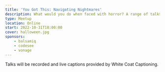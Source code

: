 ```yaml
---
title: 'You Got This: Navigating Nightmares'
description: What would you do when faced with horror? A range of talks about what to do when things go wrong.
type: Meetup
location: Online
start: 2022-10-31T18:00:00
cover: halloween.jpg
sponsors:
    - balsamiq
    - codesee
    - vonage
---
```


Talks will be recorded and live captions provided by White Coat Captioning.

<event-session
    title="Welcome talk"
    start="2022-10-31T18:00:00Z">
</event-session>

<event-session
    title="Navigating Freelance Nightmares"
    start="2022-10-31T18:10:00Z"
    :speakers="['paul-clarke']"
    description="Creating and running your freelance practice can be as stressful as it is rewarding. In this talk, we will cover how to use your networks, borrow techniques from professional services, and how to keep cool when things go wrong.">
</event-session>

<event-session
    title="Protecting Yourself When Things Go Wrong"
    start="2022-10-31T18:30:00Z"
    :speakers="['danae-shell']"
    description="If work has started to feel like a bad horror film, you're not powerless. Danae will cover a simple 5-step process to help you protect yourself at work if something scary is happening.">
</event-session>

<!-- SPONSOR - Vonage -->

<event-session
    title="Navigating Major Turnover In Your Company"
    start="2022-10-31T18:55:00Z"
    :speakers="['benjamin-aronov']"
    description="It's common to be worried about layoffs, but what if you’re actually one of the few people that remain? Whether it’s due to downsizing or a change in leadership or just a natural cycle of turnover, being one of the few remaining team members can be scary! Just like a horror movie, as each person leaves your anxiety and fear of the unknown grows. But fear not! Learn from Benjamin’s experience surviving a major period of turnover. He’ll share lessons and strategies that you can use anytime your team loses members quickly.">
</event-session>

<event-session
    title="Oh No - Tech Bro!"
    start="2022-10-31T19:15:00Z"
    :speakers="['elise-beer']"
    description="The spooky world of brogrammers can be off-putting, alienating, and career hindering. This talk will introduce a toolkit that will help you navigate difficult personalities, offer non-performative ways forward, and you might even survive to tell the tale... Whilst this toolkit was created with marginalised groups in mind, it is not limited to a specific audience - it provides guidance that can apply to a range of positions across the tech industry, including (and importantly!) those with executive power.">
</event-session>

<!-- SPONSOR - Codesee -->

<event-session
    title="Navigating Redundancy"
    start="2022-10-31T19:40:00Z"
    :speakers="['suze-shardlow']"
    description="For most people, “we’re letting you go” are the words you never want to hear.  Being made redundant, or laid off, can be shocking and devastating.  Suze Shardlow has faced redundancy three times in her career.  It became easier each time because she learnt something new about the process, and knowledge is power.  In this talk, she will outline the things you need to know and do before, during and after your job is taken away from you so you can protect your emotional and financial well-being.">
</event-session>

<!-- SPONSOR - Balsamiq -->
